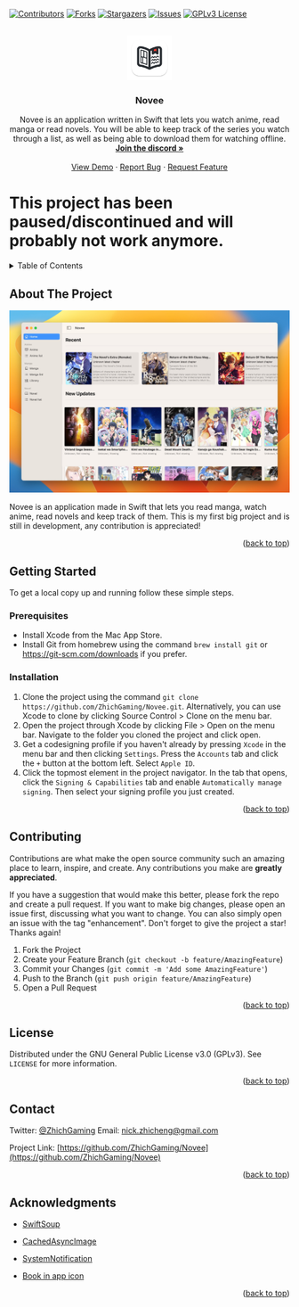 <!-- Improved compatibility of back to top link: See: https://github.com/othneildrew/Best-README-Template/pull/73 -->
<a name="readme-top"></a>
<!--
*** Thanks for checking out the Best-README-Template. If you have a suggestion
*** that would make this better, please fork the repo and create a pull request
*** or simply open an issue with the tag "enhancement".
*** Don't forget to give the project a star!
*** Thanks again! Now go create something AMAZING! :D
-->



<!-- PROJECT SHIELDS -->
<!--
*** I'm using markdown "reference style" links for readability.
*** Reference links are enclosed in brackets [ ] instead of parentheses ( ).
*** See the bottom of this document for the declaration of the reference variables
*** for contributors-url, forks-url, etc. This is an optional, concise syntax you may use.
*** https://www.markdownguide.org/basic-syntax/#reference-style-links
-->
[![Contributors][contributors-shield]][contributors-url]
[![Forks][forks-shield]][forks-url]
[![Stargazers][stars-shield]][stars-url]
[![Issues][issues-shield]][issues-url]
[![GPLv3 License][license-shield]][license-url]



<!-- PROJECT LOGO -->
<br />
<div align="center">
  <a href="https://github.com/ZhichGaming/Novee">
    <img src="images/logo.png" alt="Logo" width="80" height="80">
  </a>

<h3 align="center">Novee</h3>

  <p align="center">
    Novee is an application written in Swift that lets you watch anime, read manga or read novels. You will be able to keep track of the series you watch through a list, as well as being able to download them for watching offline.
    <br />
    <a href="https://discord.gg/3BdpsdPN7r"><strong>Join the discord »</strong></a>
    <br />
    <br />
    <a href="https://github.com/ZhichGaming/Novee">View Demo</a>
    ·
    <a href="https://github.com/ZhichGaming/Novee/issues">Report Bug</a>
    ·
    <a href="https://github.com/ZhichGaming/Novee/issues">Request Feature</a>
  </p>
</div>

# This project has been paused/discontinued and will probably not work anymore.

<!-- TABLE OF CONTENTS -->
<details>
  <summary>Table of Contents</summary>
  <ol>
    <li>
      <a href="#about-the-project">About The Project</a>
    </li>
    <li>
      <a href="#getting-started">Getting Started</a>
      <ul>
        <li><a href="#prerequisites">Prerequisites</a></li>
        <li><a href="#installation">Installation</a></li>
      </ul>
    </li>
    <li><a href="#contributing">Contributing</a></li>
    <li><a href="#license">License</a></li>
    <li><a href="#contact">Contact</a></li>
    <li><a href="#acknowledgments">Acknowledgments</a></li>
  </ol>
</details>



<!-- ABOUT THE PROJECT -->
## About The Project

[![Novee Screen Shot][product-screenshot]](https://github.com/ZhichGaming/Novee/edit/master/README.md)

Novee is an application made in Swift that lets you read manga, watch anime, read novels and keep track of them. This is my first big project and is still in development, any contribution is appreciated!


<p align="right">(<a href="#readme-top">back to top</a>)</p>



<!-- GETTING STARTED -->
## Getting Started

To get a local copy up and running follow these simple steps.

### Prerequisites

* Install Xcode from the Mac App Store.
* Install Git from homebrew using the command `brew install git` or https://git-scm.com/downloads if you prefer.

### Installation

1. Clone the project using the command `git clone https://github.com/ZhichGaming/Novee.git`. Alternatively, you can use Xcode to clone by clicking Source Control > Clone on the menu bar.
2. Open the project through Xcode by clicking File > Open on the menu bar. Navigate to the folder you cloned the project and click open.
3. Get a codesigning profile if you haven't already by pressing `Xcode` in the menu bar and then clicking `Settings`. Press the `Accounts` tab and click the `+` button at the bottom left. Select `Apple ID`. 
4. Click the topmost element in the project navigator. In the tab that opens, click the `Signing & Capabilities` tab and enable `Automatically manage signing`. Then select your signing profile you just created. 

<p align="right">(<a href="#readme-top">back to top</a>)</p>



<!-- CONTRIBUTING -->
## Contributing

Contributions are what make the open source community such an amazing place to learn, inspire, and create. Any contributions you make are **greatly appreciated**.

If you have a suggestion that would make this better, please fork the repo and create a pull request. If you want to make big changes, please open an issue first, discussing what you want to change. You can also simply open an issue with the tag "enhancement".
Don't forget to give the project a star! Thanks again!

1. Fork the Project
2. Create your Feature Branch (`git checkout -b feature/AmazingFeature`)
3. Commit your Changes (`git commit -m 'Add some AmazingFeature'`)
4. Push to the Branch (`git push origin feature/AmazingFeature`)
5. Open a Pull Request

<p align="right">(<a href="#readme-top">back to top</a>)</p>



<!-- LICENSE -->
## License

Distributed under the GNU General Public License v3.0 (GPLv3). See `LICENSE` for more information.

<p align="right">(<a href="#readme-top">back to top</a>)</p>



<!-- CONTACT -->
## Contact

Twitter: [@ZhichGaming](https://twitter.com/@ZhichGaming)
Email: nick.zhicheng@gmail.com

Project Link: [https://github.com/ZhichGaming/Novee](https://github.com/ZhichGaming/Novee)

<p align="right">(<a href="#readme-top">back to top</a>)</p>



<!-- ACKNOWLEDGMENTS -->
## Acknowledgments

* [SwiftSoup](https://github.com/scinfu/SwiftSoup)
* [CachedAsyncImage](https://github.com/lorenzofiamingo/swiftui-cached-async-image)
* [SystemNotification](https://github.com/danielsaidi/SystemNotification)

* [Book in app icon](https://www.svgrepo.com/svg/496863/book-saved)

<p align="right">(<a href="#readme-top">back to top</a>)</p>



<!-- MARKDOWN LINKS & IMAGES -->
<!-- https://www.markdownguide.org/basic-syntax/#reference-style-links -->
[contributors-shield]: https://img.shields.io/github/contributors/ZhichGaming/Novee.svg?style=for-the-badge
[contributors-url]: https://github.com/ZhichGaming/Novee/graphs/contributors
[forks-shield]: https://img.shields.io/github/forks/ZhichGaming/Novee.svg?style=for-the-badge
[forks-url]: https://github.com/ZhichGaming/Novee/network/members
[stars-shield]: https://img.shields.io/github/stars/ZhichGaming/Novee.svg?style=for-the-badge
[stars-url]: https://github.com/ZhichGaming/Novee/stargazers
[issues-shield]: https://img.shields.io/github/issues/ZhichGaming/Novee.svg?style=for-the-badge
[issues-url]: https://github.com/ZhichGaming/Novee/issues
[license-shield]: https://img.shields.io/github/license/ZhichGaming/Novee.svg?style=for-the-badge
[license-url]: https://github.com/ZhichGaming/Novee/blob/master/LICENSE
[linkedin-shield]: https://img.shields.io/badge/-LinkedIn-black.svg?style=for-the-badge&logo=linkedin&colorB=555
[product-screenshot]: images/home-menu.jpeg
